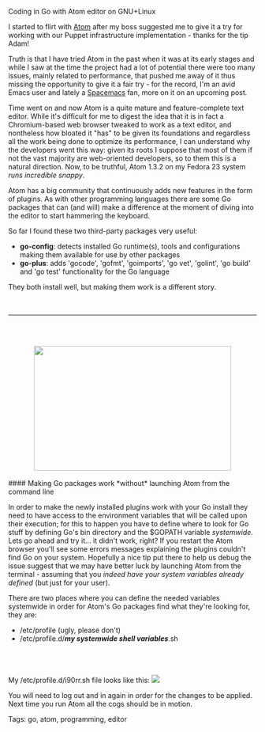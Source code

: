 Coding in Go with Atom editor on GNU+Linux

I started to flirt with [Atom](https://atom.io "A hackable text editor for the 21st Century") after my boss suggested me to give it a try for working with our Puppet infrastructure implementation - thanks for the tip Adam!

Truth is that I have tried Atom in the past when it was at its early stages and while I saw at the time the project had a lot of potential there were too many issues, mainly related to performance, that pushed me away of it thus missing the opportunity to give it a fair try - for the record, I'm an avid Emacs user and lately a [Spacemacs](http://spacemacs.org "A community-driven Emacs distribution - The best editor is neither Emacs nor Vim, it's Emacs *and* Vim!") fan, more on it on an upcoming post. 

Time went on and now Atom is a quite mature and feature-complete text editor. While it's difficult for me to digest the idea that it is in fact a Chromium-based web browser tweaked to work as a text editor, and nontheless how bloated it "has" to be given its foundations and regardless all the work being done to optimize its performance, I can understand why the developers went this way: given its roots I suppose that most of them if not the vast majority are web-oriented developers, so to them this is a natural direction. Now, to be truthful, Atom 1.3.2 on my Fedora 23 system *runs incredible snappy*.

Atom has a big community that continuously adds new features in the form of plugins. As with other programming languages there are some Go packages that can (and will) make a difference at the moment of diving into the editor to start hammering the keyboard. 

So far I found these two third-party packages very useful:

* **go-config**: detects installed Go runtime(s), tools and configurations making them available for use by other packages
* **go-plus**: adds 'gocode', 'gofmt', 'goimports', 'go vet', 'golint', 'go build' and 'go test' functionality for the Go language


They both install well, but making them work is a different story.
</br></br></br>
<hr>

</br></br>
<div style="display: flex; justify-content: center;">
  <img src="https://raw.githubusercontent.com/i90rr/i90rr.github.io/master/resources/gopher-new_transparent_600.png" style="width: 400px; height: 252px;" />
</div>
</br>
####  Making Go packages work *without* launching Atom from the command line

In order to make the newly installed plugins work with your Go install they need to have access to the environment variables that will be called upon their execution; for this to happen you have to define where to look for Go stuff by defining Go's bin directory and the $GOPATH variable *systemwide*.      
Lets go ahead and try it... it didn't work, right? If you restart the Atom browser you'll see some errors messages explaining the plugins couldn't find Go on your system. Hopefully a nice tip put there to help us debug the issue suggest that we may have better luck by launching Atom from the terminal - assuming that you *indeed have your system variables already defined* (but just for your user).

There are two places where you can define the needed variables systemwide in order for Atom's Go packages find what they're looking for, they are:

* /etc/profile (ugly, please don't)
* /etc/profile.d/***my systemwide shell variables***.sh
</br>
</br>
</br>
My /etc/profile.d/i90rr.sh file looks like this:
<img src="https://raw.githubusercontent.com/i90rr/i90rr.github.io/master/resources/i90rr.sh.png">

You will need to log out and in again in order for the changes to be applied.</br>
Next time you run Atom all the cogs should be in motion.

Tags: go, atom, programming, editor
